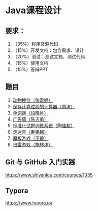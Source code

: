 # Java课程设计

## 要求：

1. （35%）程序及源代码
3. （15%）开发文档：包含需求、设计
3. （20%）测试：测试文档、测试代码
4. （15%）使用文档
5. （15%）答辩PPT



## 题目

1. [动物换位（张雷婷）](https://github.com/zhangleiting/AnimalTransposition)
2. [保存计算过程的计算器（周涛）](https://github.com/zhoutao66686/Calculator)
3. [单词簿（段晓月）](https://github.com/dushaoxiong0402/Dictionary)
4. [广告墙（陈志勇）](https://github.com/czy0204/Advertising_Wall)
5. [标准化试题训练系统（陶佳超）](https://github.com/guxiqing/Test-training-system)
6. [走迷宫（寿锡麟）](https://github.com/sxl888/run-a-maze)
7. [魔板游戏（王瑜）](https://github.com/wangyv592/Magic-board-game)
8. [扫雷游戏（施林沣）](https://github.com/uesugieriislf/mineSweeping)



## Git 与 GitHub 入门实践

https://www.shiyanlou.com/courses/1035



## Typora

https://www.typora.io/







